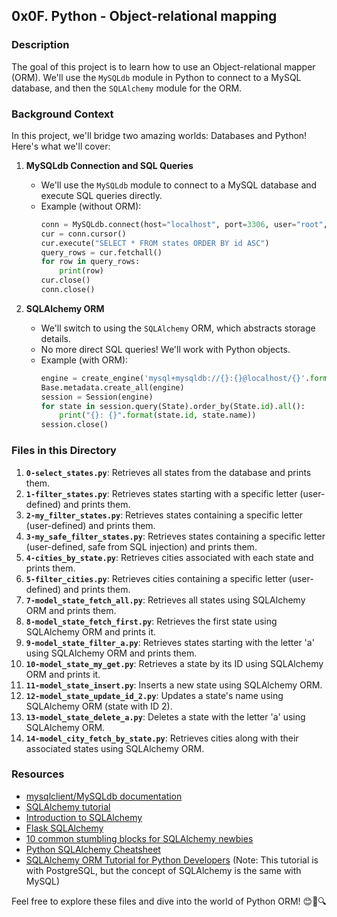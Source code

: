 ## 0x0F. Python - Object-relational mapping

### Description
The goal of this project is to learn how to use an Object-relational mapper (ORM). We'll use the `MySQLdb` module in Python to connect to a MySQL database, and then the `SQLAlchemy` module for the ORM.

### Background Context
In this project, we'll bridge two amazing worlds: Databases and Python! Here's what we'll cover:

1. **MySQLdb Connection and SQL Queries**
   - We'll use the `MySQLdb` module to connect to a MySQL database and execute SQL queries directly.
   - Example (without ORM):
     ```python
     conn = MySQLdb.connect(host="localhost", port=3306, user="root", passwd="root", db="my_db", charset="utf8")
     cur = conn.cursor()
     cur.execute("SELECT * FROM states ORDER BY id ASC")
     query_rows = cur.fetchall()
     for row in query_rows:
         print(row)
     cur.close()
     conn.close()
     ```

2. **SQLAlchemy ORM**
   - We'll switch to using the `SQLAlchemy` ORM, which abstracts storage details.
   - No more direct SQL queries! We'll work with Python objects.
   - Example (with ORM):
     ```python
     engine = create_engine('mysql+mysqldb://{}:{}@localhost/{}'.format("root", "root", "my_db"), pool_pre_ping=True)
     Base.metadata.create_all(engine)
     session = Session(engine)
     for state in session.query(State).order_by(State.id).all():
         print("{}: {}".format(state.id, state.name))
     session.close()
     ```

### Files in this Directory
1. **`0-select_states.py`**: Retrieves all states from the database and prints them.
2. **`1-filter_states.py`**: Retrieves states starting with a specific letter (user-defined) and prints them.
3. **`2-my_filter_states.py`**: Retrieves states containing a specific letter (user-defined) and prints them.
4. **`3-my_safe_filter_states.py`**: Retrieves states containing a specific letter (user-defined, safe from SQL injection) and prints them.
5. **`4-cities_by_state.py`**: Retrieves cities associated with each state and prints them.
6. **`5-filter_cities.py`**: Retrieves cities containing a specific letter (user-defined) and prints them.
7. **`7-model_state_fetch_all.py`**: Retrieves all states using SQLAlchemy ORM and prints them.
8. **`8-model_state_fetch_first.py`**: Retrieves the first state using SQLAlchemy ORM and prints it.
9. **`9-model_state_filter_a.py`**: Retrieves states starting with the letter 'a' using SQLAlchemy ORM and prints them.
10. **`10-model_state_my_get.py`**: Retrieves a state by its ID using SQLAlchemy ORM and prints it.
11. **`11-model_state_insert.py`**: Inserts a new state using SQLAlchemy ORM.
12. **`12-model_state_update_id_2.py`**: Updates a state's name using SQLAlchemy ORM (state with ID 2).
13. **`13-model_state_delete_a.py`**: Deletes a state with the letter 'a' using SQLAlchemy ORM.
14. **`14-model_city_fetch_by_state.py`**: Retrieves cities along with their associated states using SQLAlchemy ORM.

### Resources
- [mysqlclient/MySQLdb documentation](https://mysqlclient.readthedocs.io/en/latest/)
- [SQLAlchemy tutorial](https://docs.sqlalchemy.org/en/20/tutorial/index.html)
- [Introduction to SQLAlchemy](https://www.tutorialspoint.com/sqlalchemy/sqlalchemy_introduction.htm)
- [Flask SQLAlchemy](https://flask-sqlalchemy.palletsprojects.com/)
- [10 common stumbling blocks for SQLAlchemy newbies](https://alextechrants.blogspot.com/2013/11/10-common-stumbling-blocks-for.html)
- [Python SQLAlchemy Cheatsheet](https://www.pythonsheets.com/notes/python-sqlalchemy.html)
- [SQLAlchemy ORM Tutorial for Python Developers](https://auth0.com/blog/sqlalchemy-orm-tutorial-for-python-developers/) (Note: This tutorial is with PostgreSQL, but the concept of SQLAlchemy is the same with MySQL)

Feel free to explore these files and dive into the world of Python ORM! 😊🐍🔍